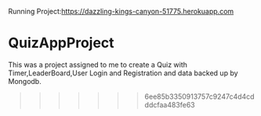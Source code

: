 Running Project:https://dazzling-kings-canyon-51775.herokuapp.com
# QuizAppProject
This was a project assigned to me to create a Quiz with Timer,LeaderBoard,User Login and Registration and data backed up by Mongodb.
>>>>>>> 6ee85b3350913757c9247c4d4cdddcfaa483fe63
